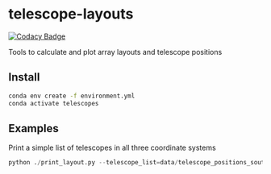 # telescope-layouts

[![Codacy Badge](https://api.codacy.com/project/badge/Grade/89a10451ff2f4b2485e730e650b44a81)](https://app.codacy.com/gh/gammasim/telescope-layouts?utm_source=github.com&utm_medium=referral&utm_content=gammasim/telescope-layouts&utm_campaign=Badge_Grade_Dashboard)

Tools to calculate and plot array layouts and telescope positions

## Install

```bash
conda env create -f environment.yml
conda activate telescopes
```

## Examples

Print a simple list of telescopes in all three coordinate systems

```python
python ./print_layout.py --telescope_list=data/telescope_positions_south.ecsv --layout_list=data/layouts_south.yaml
```
